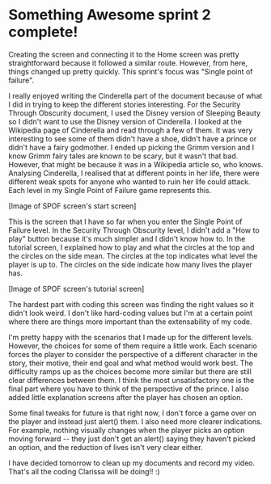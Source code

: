 # Something Awesome sprint 2 complete!

Creating the screen and connecting it to the Home screen was pretty straightforward because it followed a similar route. However, from here, things changed up pretty quickly. This sprint's focus was "Single point of failure".

I really enjoyed writing the Cinderella part of the document because of what I did in trying to keep the different stories interesting. For the Security Through Obscurity document, I used the Disney version of Sleeping Beauty so I didn't want to use the Disney version of Cinderella. I looked at the Wikipedia page of Cinderella and read through a few of them. It was very interesting to see some of them didn't have a shoe, didn't have a prince or didn't have a fairy godmother. I ended up picking the Grimm version and I know Grimm fairy tales are known to be scary, but it wasn't that bad. However, that might be because it was in a Wikipedia article so, who knows. Analysing Cinderella, I realised that at different points in her life, there were different weak spots for anyone who wanted to ruin her life could attack. Each level in my Single Point of Failure game represents this.

[Image of SPOF screen's start screen]

This is the screen that I have so far when you enter the Single Point of Failure level. In the Security Through Obscurity level, I didn't add a "How to play" button because it's much simpler and I didn't know how to. In the tutorial screen, I explained how to play and what the circles at the top and the circles on the side mean. The circles at the top indicates what level the player is up to. The circles on the side indicate how many lives the player has.

[Image of SPOF screen's tutorial screen]

The hardest part with coding this screen was finding the right values so it didn't look weird. I don't like hard-coding values but I'm at a certain point where there are things more important than the extensability of my code.

I'm pretty happy with the scenarios that I made up for the different levels. However, the choices for some of them require a little work. Each scenario forces the player to consider the perspective of a different character in the story, their motive, their end goal and what method would work best. The difficulty ramps up as the choices become more similar but there are still clear differences between them. I think the most unsatisfactory one is the final part where you have to think of the perspective of the prince. I also added little explanation screens after the player has chosen an option.

Some final tweaks for future is that right now, I don't force a game over on the player and instead just alert() them. I also need more clearer indications. For example, nothing visually changes when the player picks an option moving forward -- they just don't get an alert() saying they haven't picked an option, and the reduction of lives isn't very clear either.

I have decided tomorrow to clean up my documents and record my video. That's all the coding Clarissa will be doing!! :)
